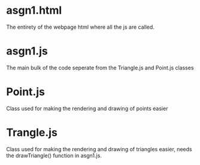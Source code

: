 # asgn1.html
The entirety of the webpage html where all the js are called.

# asgn1.js
The main bulk of the code seperate from the Triangle.js and Point.js classes

# Point.js
Class used for making the rendering and drawing of points easier

# Trangle.js
Class used for making the rendering and drawing of triangles easier, needs the drawTriangle() function in asgn1.js.